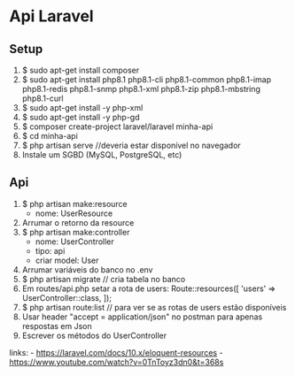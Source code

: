 # Api Laravel

## Setup
1. $ sudo apt-get install composer
2. $ sudo apt-get install php8.1 php8.1-cli php8.1-common php8.1-imap php8.1-redis php8.1-snmp php8.1-xml php8.1-zip php8.1-mbstring php8.1-curl
3. $ sudo apt-get install -y php-xml
4. $ sudo apt-get install -y php-gd
5. $ composer create-project laravel/laravel minha-api
6. $ cd minha-api
7. $ php artisan serve //deveria estar disponível no navegador
8. Instale um SGBD (MySQL, PostgreSQL, etc)

## Api
1. $ php artisan make:resource
	- nome: UserResource
2. Arrumar o retorno da resource
3. $ php artisan make:controller
	- nome: UserController
	- tipo: api
	- criar model: User
4. Arrumar variáveis do banco no .env
5. $ php artisan migrate // cria tabela no banco
6. Em routes/api.php setar a rota de users:
	 Route::resources([
	 	 'users' => UserController::class,
	 ]);
7. $ php artisan route:list  // para ver se as rotas de users estão disponíveis
8. Usar header "accept = application/json" no postman para apenas respostas em Json
9. Escrever os métodos do UserController

links: 
	- https://laravel.com/docs/10.x/eloquent-resources
	- https://www.youtube.com/watch?v=0TnToyz3dn0&t=368s

